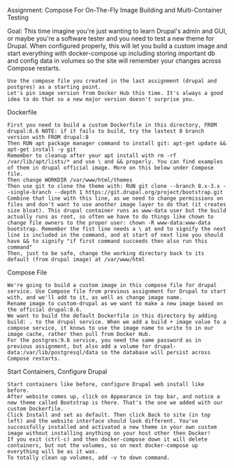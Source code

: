 Assignment: Compose For On-The-Fly Image Building and Multi-Container Testing

Goal: This time imagine you're just wanting to learn Drupal's admin and GUI, or maybe you're a software tester and you need to test a new theme for Drupal. When configured properly, this will let you build a custom image and start everything with docker-compose up including storing important db and config data in volumes so the site will remember your changes across Compose restarts.

    Use the compose file you created in the last assignment (drupal and postgres) as a starting point.
    Let's pin image version from Docker Hub this time. It's always a good idea to do that so a new major version doesn't surprise you.

Dockerfile

    First you need to build a custom Dockerfile in this directory, FROM drupal:8.6 NOTE: if it fails to build, try the lastest 8 branch version with FROM drupal:8
    Then RUN apt package manager command to install git: apt-get update && apt-get install -y git
    Remember to cleanup after your apt install with rm -rf /var/lib/apt/lists/* and use \ and && properly. You can find examples of them in drupal official image. More on this below under Compose file.
    Then change WORKDIR /var/www/html/themes
    Then use git to clone the theme with: RUN git clone --branch 8.x-3.x --single-branch --depth 1 https://git.drupal.org/project/bootstrap.git
    Combine that line with this line, as we need to change permissions on files and don't want to use another image layer to do that (it creates size bloat). This drupal container runs as www-data user but the build actually runs as root, so often we have to do things like chown to change file owners to the proper user: chown -R www-data:www-data bootstrap. Remember the fist line needs a \ at end to signify the next line is included in the command, and at start of next line you should have && to signify "if first command succeeds then also run this command"
    Then, just to be safe, change the working directory back to its default (from drupal image) at /var/www/html

Compose File

    We're going to build a custom image in this compose file for drupal service. Use Compose file from previous assignment for Drupal to start with, and we'll add to it, as well as change image name.
    Rename image to custom-drupal as we want to make a new image based on the official drupal:8.6.
    We want to build the default Dockerfile in this directory by adding build: . to the drupal service. When we add a build + image value to a compose service, it knows to use the image name to write to in our image cache, rather then pull from Docker Hub.
    For the postgres:9.6 service, you need the same password as in previous assignment, but also add a volume for drupal-data:/var/lib/postgresql/data so the database will persist across Compose restarts.

Start Containers, Configure Drupal

    Start containers like before, configure Drupal web install like before.
    After website comes up, click on Appearance in top bar, and notice a new theme called Bootstrap is there. That's the one we added with our custom Dockerfile.
    Click Install and set as default. Then click Back to site (in top left) and the website interface should look different. You've successfully installed and activated a new theme in your own custom image without installing anything on your host other then Docker!
    If you exit (ctrl-c) and then docker-compose down it will delete containers, but not the volumes, so on next docker-compose up everything will be as it was.
    To totally clean up volumes, add -v to down command.
